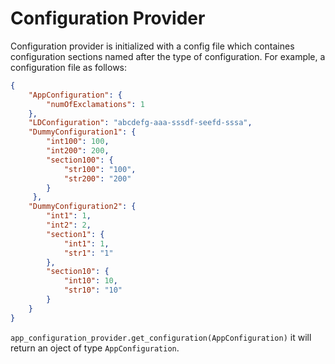 # Configuration Provider

Configuration provider is initialized with a config file which containes configuration sections named after the type of configuration.
For example, a configuration file as follows:
```json
{
    "AppConfiguration": {
        "numOfExclamations": 1
    },
    "LDConfiguration": "abcdefg-aaa-sssdf-seefd-sssa",
    "DummyConfiguration1": {
        "int100": 100,
        "int200": 200,
        "section100": {
            "str100": "100",
            "str200": "200"
        }
     },
    "DummyConfiguration2": {
        "int1": 1,
        "int2": 2,
        "section1": {
            "int1": 1,
            "str1": "1"
        },
        "section10": {
            "int10": 10,
            "str10": "10"
        }
    }
}
```

`app_configuration_provider.get_configuration(AppConfiguration)` it will return an oject of type `AppConfiguration`.